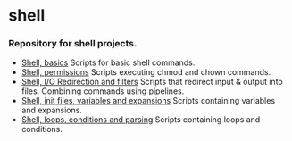 # shell
### Repository for shell projects.
* [Shell, basics](https://github.com/viviani22/shell/tree/main/basics) Scripts for basic shell commands.
* [Shell, permissions](https://github.com/viviani22/shell/tree/main/permissions) Scripts executing chmod and chown commands.
* [Shell, I/O Redirection and filters](https://github.com/viviani22/shell/tree/main/io_redirections_and_filters) Scripts that redirect input & output into files. Combining commands using pipelines.
* [Shell, init files, variables and expansions](https://github.com/viviani22/shell/tree/main/init_files_variables_and_expansions) Scripts containing variables and expansions.
* [Shell, loops, conditions and parsing](https://github.com/viviani22/shell/tree/main/loops_conditions_and_parsing) Scripts containing loops and conditions.
